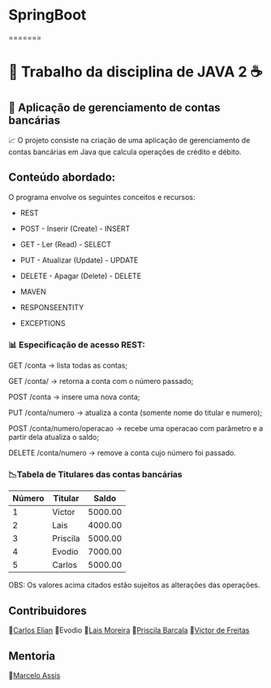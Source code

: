# SpringBoot
=======
#  :file_folder: Trabalho da disciplina de JAVA 2 :coffee:

## :money_with_wings: Aplicação de gerenciamento de contas bancárias 


:chart_with_upwards_trend: O projeto consiste na criação de uma aplicação 
de gerenciamento de contas bancárias em Java que calcula operações de 
crédito e débito.

## Conteúdo abordado:

O programa envolve os seguintes conceitos e recursos:

- REST

- POST - Inserir (Create) - INSERT

- GET - Ler (Read) - SELECT

- PUT - Atualizar (Update) - UPDATE

- DELETE - Apagar (Delete) - DELETE

- MAVEN

- RESPONSEENTITY

- EXCEPTIONS


### :bar_chart: Especificação de acesso REST:

GET /conta -> lista todas as contas;

GET /conta/<numero> -> retorna a conta com o número passado;

POST /conta -> insere uma nova conta;

PUT /conta/numero -> atualiza a conta (somente nome do titular 
e numero);

POST /conta/numero/operacao -> recebe uma operacao com parâmetro
e a partir dela atualiza o saldo;

DELETE /conta/numero -> remove a conta cujo número foi passado.


### :chart_with_downwards_trend:Tabela de Titulares das contas bancárias 

 Número  | Titular   | Saldo    
|--------|-----------|----------
1        | Victor    | 5000.00
2        | Lais      | 4000.00
3        | Priscila  | 5000.00
4        | Evodio    | 7000.00
5        | Carlos    | 5000.00

OBS: Os valores acima citados estão sujeitos as alterações das operações.


## Contribuidores

 :key:[Carlos Elian](https://github.com/CarlosElian)
 :key:Evodio
 :key:[Lais Moreira](https://github.com/lais-mm)
 :key:[Priscila Barcala](https://github.com/priscilabarcala)
 :key:[Victor de Freitas](https://github.com/FrtsVictor)


## Mentoria
:key:[Marcelo Assis](https://github.com/massisjr)
